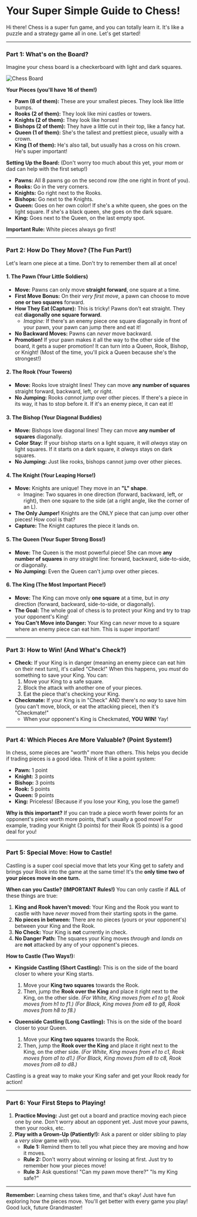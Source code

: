 # Your Super Simple Guide to Chess!

Hi there! Chess is a super fun game, and you can totally learn it. It's like a puzzle and a strategy game all in one. Let's get started!

---

### Part 1: What's on the Board?

Imagine your chess board is a checkerboard with light and dark squares.

![Chess Board](https://images.chesscomfiles.com/uploads/v1/images_users/tiny_mce/CHESScom/phphK5JVu.png)

**Your Pieces (you'll have 16 of them!)**

* **Pawn (8 of them):** These are your smallest pieces. They look like little bumps.
* **Rooks (2 of them):** They look like mini castles or towers.
* **Knights (2 of them):** They look like horses!
* **Bishops (2 of them):** They have a little cut in their top, like a fancy hat.
* **Queen (1 of them):** She's the tallest and prettiest piece, usually with a crown.
* **King (1 of them):** He's also tall, but usually has a cross on his crown. He's super important!

**Setting Up the Board:**
(Don't worry too much about this yet, your mom or dad can help with the first setup!)

* **Pawns:** All 8 pawns go on the second row (the one right in front of you).
* **Rooks:** Go in the very corners.
* **Knights:** Go right next to the Rooks.
* **Bishops:** Go next to the Knights.
* **Queen:** Goes on her own color! If she's a white queen, she goes on the light square. If she's a black queen, she goes on the dark square.
* **King:** Goes next to the Queen, on the last empty spot.

**Important Rule:** White pieces always go first!

---

### Part 2: How Do They Move? (The Fun Part!)

Let's learn one piece at a time. Don't try to remember them all at once!

#### 1. The Pawn (Your Little Soldiers)

* **Move:** Pawns can only move **straight forward**, one square at a time.
* **First Move Bonus:** On their *very first move*, a pawn can choose to move **one or two squares** forward.
* **How They Eat (Capture):** This is tricky! Pawns don't eat straight. They eat **diagonally one square forward**.
    * *Imagine:* If there's an enemy piece one square diagonally in front of your pawn, your pawn can jump there and eat it!
* **No Backward Moves:** Pawns can *never* move backward.
* **Promotion!** If your pawn makes it all the way to the other side of the board, it gets a super promotion! It can turn into a Queen, Rook, Bishop, or Knight! (Most of the time, you'll pick a Queen because she's the strongest!)

#### 2. The Rook (Your Towers)

* **Move:** Rooks love straight lines! They can move **any number of squares** straight forward, backward, left, or right.
* **No Jumping:** Rooks *cannot jump* over other pieces. If there's a piece in its way, it has to stop before it. If it's an enemy piece, it can eat it!

#### 3. The Bishop (Your Diagonal Buddies)

* **Move:** Bishops love diagonal lines! They can move **any number of squares** diagonally.
* **Color Stay:** If your bishop starts on a light square, it will *always* stay on light squares. If it starts on a dark square, it *always* stays on dark squares.
* **No Jumping:** Just like rooks, bishops cannot jump over other pieces.

#### 4. The Knight (Your Leaping Horse!)

* **Move:** Knights are unique! They move in an **"L" shape**.
    * Imagine: Two squares in one direction (forward, backward, left, or right), then one square to the side (at a right angle, like the corner of an L).
* **The Only Jumper!** Knights are the ONLY piece that can jump over other pieces! How cool is that?
* **Capture:** The Knight captures the piece it lands on.

#### 5. The Queen (Your Super Strong Boss!)

* **Move:** The Queen is the most powerful piece! She can move **any number of squares** in *any* straight line: forward, backward, side-to-side, or diagonally.
* **No Jumping:** Even the Queen can't jump over other pieces.

#### 6. The King (The Most Important Piece!)

* **Move:** The King can move only **one square** at a time, but in *any* direction (forward, backward, side-to-side, or diagonally).
* **The Goal:** The whole goal of chess is to protect your King and try to trap your opponent's King!
* **You Can't Move into Danger:** Your King can *never* move to a square where an enemy piece can eat him. This is super important!

---

### Part 3: How to Win! (And What's Check?)

* **Check:** If your King is in danger (meaning an enemy piece can eat him on their next turn), it's called "Check!" When this happens, you *must* do something to save your King. You can:
    1.  Move your King to a safe square.
    2.  Block the attack with another one of your pieces.
    3.  Eat the piece that's checking your King.
* **Checkmate:** If your King is in "Check" AND there's *no way* to save him (you can't move, block, or eat the attacking piece), then it's "Checkmate!"
    * When your opponent's King is Checkmated, **YOU WIN!** Yay!

---

### Part 4: Which Pieces Are More Valuable? (Point System!)

In chess, some pieces are "worth" more than others. This helps you decide if trading pieces is a good idea. Think of it like a point system:

* **Pawn:** 1 point
* **Knight:** 3 points
* **Bishop:** 3 points
* **Rook:** 5 points
* **Queen:** 9 points
* **King:** Priceless! (Because if you lose your King, you lose the game!)

**Why is this important?**
If you can trade a piece worth fewer points for an opponent's piece worth more points, that's usually a good move! For example, trading your Knight (3 points) for their Rook (5 points) is a good deal for you!

---

### Part 5: Special Move: How to Castle!

Castling is a super cool special move that lets your King get to safety and brings your Rook into the game at the same time! It's the **only time two of your pieces move in one turn.**

**When can you Castle? (IMPORTANT Rules!)**
You can only castle if **ALL** of these things are true:

1.  **King and Rook haven't moved:** Your King and the Rook you want to castle with have *never* moved from their starting spots in the game.
2.  **No pieces in between:** There are no pieces (yours or your opponent's) between your King and the Rook.
3.  **No Check:** Your King is **not** currently in check.
4.  **No Danger Path:** The squares your King moves *through* and *lands on* are **not** attacked by any of your opponent's pieces.

**How to Castle (Two Ways!):**

* **Kingside Castling (Short Castling):** This is on the side of the board closer to where your King starts.
    1.  Move your **King two squares** towards the Rook.
    2.  Then, jump the **Rook over the King** and place it right next to the King, on the other side.
    *(For White, King moves from e1 to g1, Rook moves from h1 to f1.)*
    *(For Black, King moves from e8 to g8, Rook moves from h8 to f8.)*

* **Queenside Castling (Long Castling):** This is on the side of the board closer to your Queen.
    1.  Move your **King two squares** towards the Rook.
    2.  Then, jump the **Rook over the King** and place it right next to the King, on the other side.
    *(For White, King moves from e1 to c1, Rook moves from a1 to d1.)*
    *(For Black, King moves from e8 to c8, Rook moves from a8 to d8.)*

Castling is a great way to make your King safer and get your Rook ready for action!

---

### Part 6: Your First Steps to Playing!

1.  **Practice Moving:** Just get out a board and practice moving each piece one by one. Don't worry about an opponent yet. Just move your pawns, then your rooks, etc.
2.  **Play with a Grown-Up (Patiently!):** Ask a parent or older sibling to play a *very slow* game with you.
    * **Rule 1:** Remind them to tell you what piece they are moving and how it moves.
    * **Rule 2:** Don't worry about winning or losing at first. Just try to remember how your pieces move!
    * **Rule 3:** Ask questions! "Can my pawn move there?" "Is my King safe?"

---

**Remember:** Learning chess takes time, and that's okay! Just have fun exploring how the pieces move. You'll get better with every game you play! Good luck, future Grandmaster!
